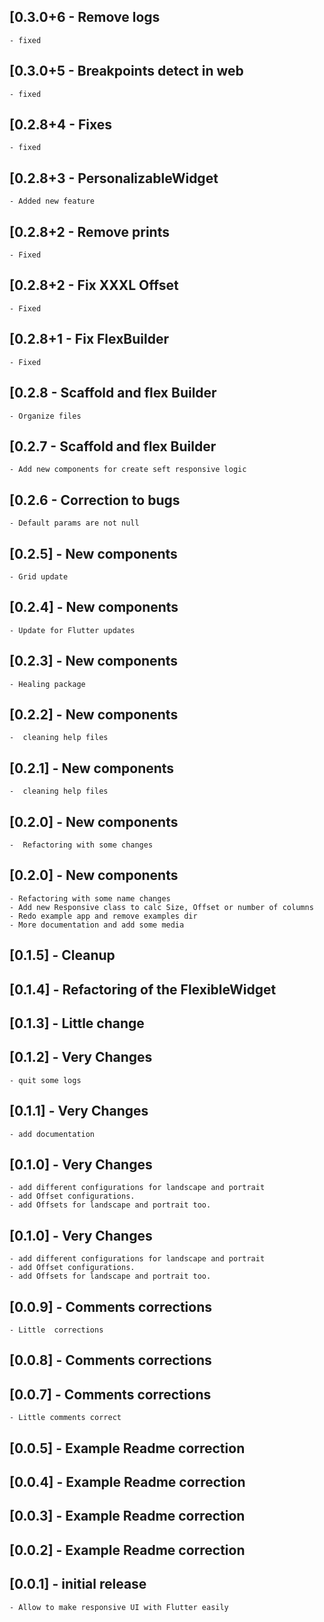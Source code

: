 
## [0.3.0+6 - Remove logs
    - fixed
## [0.3.0+5 - Breakpoints detect in web
    - fixed
## [0.2.8+4 - Fixes
    - fixed
## [0.2.8+3 - PersonalizableWidget
    - Added new feature
## [0.2.8+2 - Remove prints
    - Fixed
## [0.2.8+2 - Fix XXXL Offset
    - Fixed
## [0.2.8+1 - Fix FlexBuilder
    - Fixed
## [0.2.8 - Scaffold and flex Builder
    - Organize files
## [0.2.7 - Scaffold and flex Builder
    - Add new components for create seft responsive logic
## [0.2.6 - Correction to bugs
    - Default params are not null
## [0.2.5] - New components
    - Grid update
## [0.2.4] - New components
    - Update for Flutter updates
## [0.2.3] - New components
    - Healing package
## [0.2.2] - New components
    -  cleaning help files
## [0.2.1] - New components
    -  cleaning help files
## [0.2.0] - New components
    -  Refactoring with some changes
## [0.2.0] - New components 
    - Refactoring with some name changes
    - Add new Responsive class to calc Size, Offset or number of columns
    - Redo example app and remove examples dir
    - More documentation and add some media
## [0.1.5] - Cleanup
## [0.1.4] - Refactoring of the FlexibleWidget
## [0.1.3] - Little change
## [0.1.2] - Very Changes
    - quit some logs
## [0.1.1] - Very Changes
    - add documentation
## [0.1.0] - Very Changes
    - add different configurations for landscape and portrait
    - add Offset configurations.
    - add Offsets for landscape and portrait too.
## [0.1.0] - Very Changes
    - add different configurations for landscape and portrait
    - add Offset configurations.
    - add Offsets for landscape and portrait too.
## [0.0.9] - Comments corrections
    - Little  corrections
## [0.0.8] - Comments corrections
## [0.0.7] - Comments corrections
    - Little comments correct 
## [0.0.5] - Example Readme correction
## [0.0.4] - Example Readme correction
## [0.0.3] - Example Readme correction
## [0.0.2] - Example Readme correction
## [0.0.1] - initial release
    - Allow to make responsive UI with Flutter easily
